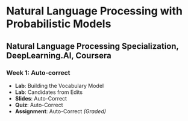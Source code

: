 # Natural Language Processing with Probabilistic Models

## Natural Language Processing Specialization, DeepLearning.AI, Coursera

### Week 1: Auto-correct

- **Lab**: Building the Vocabulary Model
- **Lab**: Candidates from Edits
- **Slides**: Auto-Correct
- **Quiz**: Auto-Correct
- **Assignment**: Auto-Correct *(Graded)*
